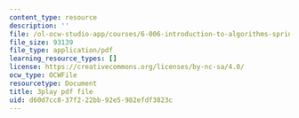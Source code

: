 ```yaml
---
content_type: resource
description: ''
file: /ol-ocw-studio-app/courses/6-006-introduction-to-algorithms-spring-2020/d60d7cc837f222bb92e5982efdf3823c_TDo3r5M1LNo.pdf
file_size: 93139
file_type: application/pdf
learning_resource_types: []
license: https://creativecommons.org/licenses/by-nc-sa/4.0/
ocw_type: OCWFile
resourcetype: Document
title: 3play pdf file
uid: d60d7cc8-37f2-22bb-92e5-982efdf3823c
---
```

